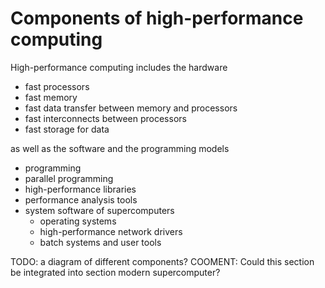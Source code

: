 # Components of high-performance computing

High-performance computing includes the hardware

- fast processors
- fast memory
- fast data transfer between memory and processors
- fast interconnects between processors
- fast storage for data

as well as the software and the programming models

- programming
- parallel programming
- high-performance libraries
- performance analysis tools
- system software of supercomputers
  - operating systems
  - high-performance network drivers
  - batch systems and user tools

TODO: a diagram of different components?
COOMENT: Could this section be integrated into section modern supercomputer?
